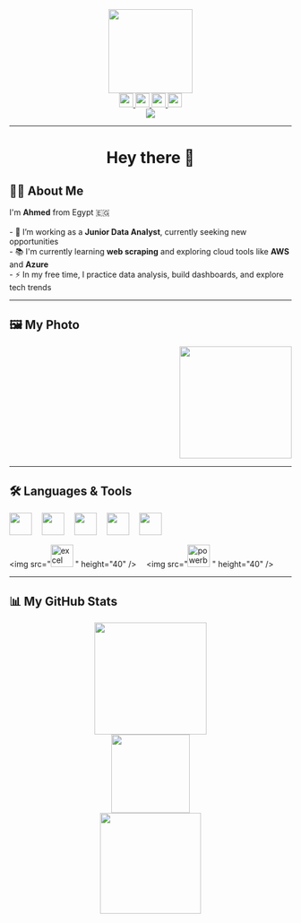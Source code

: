 <!-- صورة متحركة في الأعلى -->
<div align="center">
  <img height="150" src="https://media.giphy.com/media/M9gbBd9nbDrOTu1Mqx/giphy.gif" />
</div>

<!-- روابط التواصل الاجتماعي -->
<div align="center">
  <a href="https://www.linkedin.com/in/ahmed-nasr-51b0242a4" target="_blank">
    <img src="https://img.shields.io/static/v1?message=LinkedIn&logo=linkedin&color=0077B5&logoColor=white&style=for-the-badge" height="25" />
  </a>
  <a href="https://x.com/mdnr133049" target="_blank">
    <img src="https://img.shields.io/static/v1?message=Twitter&logo=twitter&color=1DA1F2&logoColor=white&style=for-the-badge" height="25" />
  </a>
  <a href="https://www.facebook.com/01027691032u" target="_blank">
    <img src="https://img.shields.io/static/v1?message=Facebook&logo=facebook&color=1877F2&logoColor=white&style=for-the-badge" height="25" />
  </a>
  <a href="https://wa.me/201097926425" target="_blank">
    <img src="https://img.shields.io/static/v1?message=Whatsapp&logo=whatsapp&color=25D366&logoColor=white&style=for-the-badge" height="25" />
  </a>
</div>

<!-- زوار الصفحة -->
<div align="center">
  <img src="https://visitor-badge.laobi.icu/badge?page_id=nasr-analyst.nasr-analyst&" />
</div>

---

<h1 align="center">Hey there 👋</h1>

## 👩‍💻 About Me

<p align="left">
  I'm <strong>Ahmed</strong> from Egypt 🇪🇬<br><br>
  - 🔭 I’m working as a <strong>Junior Data Analyst</strong>, currently seeking new opportunities<br>
  - 📚 I'm currently learning <strong>web scraping</strong> and exploring cloud tools like <strong>AWS</strong> and <strong>Azure</strong><br>
  - ⚡ In my free time, I practice data analysis, build dashboards, and explore tech trends
</p>

---

## 🖼 My Photo

<div align="right">
  <!-- ضع هنا صورتك -->
  <img src="https://www.google.com/url?sa=i&url=https%3A%2F%2Fwww.pinterest.com%2Fs1607177%2F%25D8%25B5%25D9%2588%25D8%25B1%2F&psig=AOvVaw2uXhNSu-VkIEvXtzonDtWR&ust=1754176668985000&source=images&cd=vfe&opi=89978449&ved=0CBUQjRxqFwoTCOC57cLf6o4DFQAAAAAdAAAAABAE" height="200" />
</div>

---

## 🛠️ Languages & Tools

<div align="left">
  <img src="https://cdn.jsdelivr.net/gh/devicons/devicon/icons/mysql/mysql-original.svg" height="40" />
  <img width="10"/>
  <img src="https://cdn.jsdelivr.net/gh/devicons/devicon/icons/vscode/vscode-original.svg" height="40" />
  <img width="10"/>
  <img src="https://cdn.jsdelivr.net/gh/devicons/devicon/icons/python/python-original.svg" height="40" />
  <img width="10"/>
  <img src="https://cdn.jsdelivr.net/gh/devicons/devicon/icons/amazonwebservices/amazonwebservices-line-wordmark.svg" height="40" />
  <img width="10"/>
  <img src="https://cdn.jsdelivr.net/gh/devicons/devicon/icons/azure/azure-original.svg" height="40" />
  <img width="10"/>

  <img src="<img src="https://upload.wikimedia.org/wikipedia/commons/7/73/Microsoft_Excel_2013-2019_logo.svg" height="40" alt="excel logo" />
" height="40" />
  <img width="10"/>
  <img src="<img src="https://upload.wikimedia.org/wikipedia/commons/c/cf/New_Power_BI_Logo.svg" height="40" alt="powerbi logo" />
" height="40" />
</div>

---

## 📊 My GitHub Stats

<div align="center">
  <img src="https://github-readme-stats.vercel.app/api?username=nasr-analyst&show_icons=true&count_private=true&theme=dracula&hide_border=false" height="200" />
  <br>
  <img src="https://github-readme-stats.vercel.app/api/top-langs?username=nasr-analyst&layout=compact&theme=dracula&langs_count=6&hide_border=false" height="140" />
  <br>
  <img src="https://streak-stats.demolab.com?user=nasr-analyst&theme=dark&hide_border=false&border_radius=5" height="180" />
</div>
